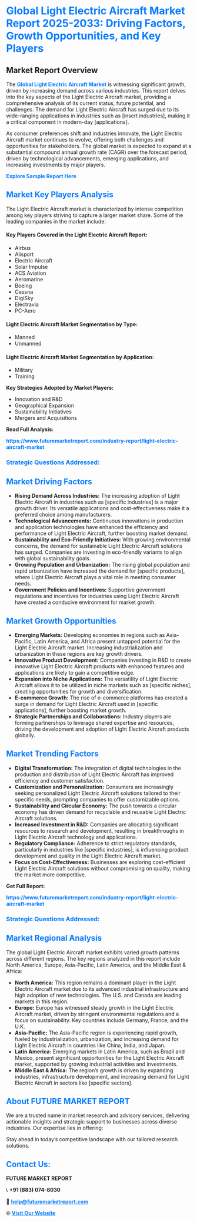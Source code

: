 <h1 style="color: #007BFF;">Global Light Electric Aircraft Market Report 2025-2033: Driving Factors, Growth Opportunities, and Key Players</h1>

<section id="overview">
<h2>Market Report Overview</h2>
<p>The <a href="https://www.futuremarketreport.com/industry-report/light-electric-aircraft-market" style="color: #007BFF; text-decoration: none;"><strong>Global Light Electric Aircraft Market</strong></a> is witnessing significant growth, driven by increasing demand across various industries. This report delves into the key aspects of the Light Electric Aircraft market, providing a comprehensive analysis of its current status, future potential, and challenges. The demand for Light Electric Aircraft has surged due to its wide-ranging applications in industries such as [insert industries], making it a critical component in modern-day [applications].</p>
<p>As consumer preferences shift and industries innovate, the Light Electric Aircraft market continues to evolve, offering both challenges and opportunities for stakeholders. The global market is expected to expand at a substantial compound annual growth rate (CAGR) over the forecast period, driven by technological advancements, emerging applications, and increasing investments by major players.</p>
</section>

<section id="overview">
<p><a href="https://www.futuremarketreport.com/request-sample/reportId=63584" style="color: #007BFF; text-decoration: none;"><strong>Explore Sample Report Here</strong></a></p>
</section>

<section id="key-players">
<h2 style="color: #007BFF;">Market Key Players Analysis</h2>
<p>The Light Electric Aircraft market is characterized by intense competition among key players striving to capture a larger market share. Some of the leading companies in the market include:</p>
<h4>Key Players Covered in the Light Electric Aircraft Report:</h4>
<ul><li>Airbus</li><li>Alisport</li><li>Electric Aircraft</li><li>Solar Impulse</li><li>ACS Aviation</li><li>Aeromarine</li><li>Boeing</li><li>Cessna</li><li>DigiSky</li><li>Electravia</li><li>PC-Aero</li></ul>
<h4>Light Electric Aircraft Market Segmentation by Type:</h4>
<ul><li>Manned</li><li>Unmanned</li></ul>

<h4>Light Electric Aircraft Market Segmentation by Application:</h4>
<ul><li>Military</li><li>Training</li></ul>
<p><strong>Key Strategies Adopted by Market Players:</strong></p>
<ul>
<li>Innovation and R&D</li>
<li>Geographical Expansion</li>
<li>Sustainability Initiatives</li>
<li>Mergers and Acquisitions</li>
</ul>
</section>

<section>
<p><strong>Read Full Analysis: </strong></p><a href="https://www.futuremarketreport.com/industry-report/light-electric-aircraft-market" style="color: #007BFF; text-decoration: none;"><strong>https://www.futuremarketreport.com/industry-report/light-electric-aircraft-market</strong></a>
<h3 style="color: #007BFF;">Strategic Questions Addressed:</h3>
</section>

<section id="driving-factors">
<h2 style="color: #007BFF;">Market Driving Factors</h2>
<ul>
<li><strong>Rising Demand Across Industries:</strong> The increasing adoption of Light Electric Aircraft in industries such as [specific industries] is a major growth driver. Its versatile applications and cost-effectiveness make it a preferred choice among manufacturers.</li>
<li><strong>Technological Advancements:</strong> Continuous innovations in production and application technologies have enhanced the efficiency and performance of Light Electric Aircraft, further boosting market demand.</li>
<li><strong>Sustainability and Eco-Friendly Initiatives:</strong> With growing environmental concerns, the demand for sustainable Light Electric Aircraft solutions has surged. Companies are investing in eco-friendly variants to align with global sustainability goals.</li>
<li><strong>Growing Population and Urbanization:</strong> The rising global population and rapid urbanization have increased the demand for [specific products], where Light Electric Aircraft plays a vital role in meeting consumer needs.</li>
<li><strong>Government Policies and Incentives:</strong> Supportive government regulations and incentives for industries using Light Electric Aircraft have created a conducive environment for market growth.</li>
</ul>
</section>

<section id="growth-opportunities">
<h2 style="color: #007BFF;">Market Growth Opportunities</h2>
<ul>
<li><strong>Emerging Markets:</strong> Developing economies in regions such as Asia-Pacific, Latin America, and Africa present untapped potential for the Light Electric Aircraft market. Increasing industrialization and urbanization in these regions are key growth drivers.</li>
<li><strong>Innovative Product Development:</strong> Companies investing in R&D to create innovative Light Electric Aircraft products with enhanced features and applications are likely to gain a competitive edge.</li>
<li><strong>Expansion into Niche Applications:</strong> The versatility of Light Electric Aircraft allows it to be utilized in niche markets such as [specific niches], creating opportunities for growth and diversification.</li>
<li><strong>E-commerce Growth:</strong> The rise of e-commerce platforms has created a surge in demand for Light Electric Aircraft used in [specific applications], further boosting market growth.</li>
<li><strong>Strategic Partnerships and Collaborations:</strong> Industry players are forming partnerships to leverage shared expertise and resources, driving the development and adoption of Light Electric Aircraft products globally.</li>
</ul>
</section>

<section id="trending-factors">
<h2 style="color: #007BFF;">Market Trending Factors</h2>
<ul>
<li><strong>Digital Transformation:</strong> The integration of digital technologies in the production and distribution of Light Electric Aircraft has improved efficiency and customer satisfaction.</li>
<li><strong>Customization and Personalization:</strong> Consumers are increasingly seeking personalized Light Electric Aircraft solutions tailored to their specific needs, prompting companies to offer customizable options.</li>
<li><strong>Sustainability and Circular Economy:</strong> The push towards a circular economy has driven demand for recyclable and reusable Light Electric Aircraft solutions.</li>
<li><strong>Increased Investment in R&D:</strong> Companies are allocating significant resources to research and development, resulting in breakthroughs in Light Electric Aircraft technology and applications.</li>
<li><strong>Regulatory Compliance:</strong> Adherence to strict regulatory standards, particularly in industries like [specific industries], is influencing product development and quality in the Light Electric Aircraft market.</li>
<li><strong>Focus on Cost-Effectiveness:</strong> Businesses are exploring cost-efficient Light Electric Aircraft solutions without compromising on quality, making the market more competitive.</li>
</ul>
</section>

<section>
<p><strong>Get Full Report: </strong></p><a href="https://www.futuremarketreport.com/industry-report/light-electric-aircraft-market" style="color: #007BFF; text-decoration: none;"><strong>https://www.futuremarketreport.com/industry-report/light-electric-aircraft-market</strong></a>
<h3 style="color: #007BFF;">Strategic Questions Addressed:</h3>
</section>


<section id="regional-analysis">
<h2 style="color: #007BFF;">Market Regional Analysis</h2>
<p>The global Light Electric Aircraft market exhibits varied growth patterns across different regions. The key regions analyzed in this report include North America, Europe, Asia-Pacific, Latin America, and the Middle East & Africa:</p>
<ul>
<li><strong>North America:</strong> This region remains a dominant player in the Light Electric Aircraft market due to its advanced industrial infrastructure and high adoption of new technologies. The U.S. and Canada are leading markets in this region.</li>
<li><strong>Europe:</strong> Europe has witnessed steady growth in the Light Electric Aircraft market, driven by stringent environmental regulations and a focus on sustainability. Key countries include Germany, France, and the U.K.</li>
<li><strong>Asia-Pacific:</strong> The Asia-Pacific region is experiencing rapid growth, fueled by industrialization, urbanization, and increasing demand for Light Electric Aircraft in countries like China, India, and Japan.</li>
<li><strong>Latin America:</strong> Emerging markets in Latin America, such as Brazil and Mexico, present significant opportunities for the Light Electric Aircraft market, supported by growing industrial activities and investments.</li>
<li><strong>Middle East & Africa:</strong> The region’s growth is driven by expanding industries, infrastructure development, and increasing demand for Light Electric Aircraft in sectors like [specific sectors].</li>
</ul>
</section>

<footer>
<h2 style="color: #007BFF;">About FUTURE MARKET REPORT</h2>
<p>We are a trusted name in market research and advisory services, delivering actionable insights and strategic support to businesses across diverse industries. Our expertise lies in offering:</p>

<p>Stay ahead in today’s competitive landscape with our tailored research solutions.</p>

<h2 style="color: #007BFF;">Contact Us:</h2>
<p><strong>FUTURE MARKET REPORT</strong></p>
<p>📞 <strong>+91 (883) 074-8030</strong></p>
<p>📧 <strong><a href="mailto:help@futuremarketreport.com" style="color: #007BFF;">help@futuremarketreport.com</a></strong></p>
<p>🌐 <strong><a href="https://www.futuremarketreport.com/" style="color: #007BFF;">Visit Our Website</a></strong></p>
</footer>